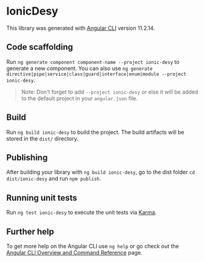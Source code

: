 # IonicDesy

This library was generated with [Angular CLI](https://github.com/angular/angular-cli) version 11.2.14.

## Code scaffolding

Run `ng generate component component-name --project ionic-desy` to generate a new component. You can also use `ng generate directive|pipe|service|class|guard|interface|enum|module --project ionic-desy`.
> Note: Don't forget to add `--project ionic-desy` or else it will be added to the default project in your `angular.json` file. 

## Build

Run `ng build ionic-desy` to build the project. The build artifacts will be stored in the `dist/` directory.

## Publishing

After building your library with `ng build ionic-desy`, go to the dist folder `cd dist/ionic-desy` and run `npm publish`.

## Running unit tests

Run `ng test ionic-desy` to execute the unit tests via [Karma](https://karma-runner.github.io).

## Further help

To get more help on the Angular CLI use `ng help` or go check out the [Angular CLI Overview and Command Reference](https://angular.io/cli) page.
